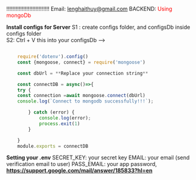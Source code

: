!!!!!!!!!!!!!!!!!!!!!!!!!!!!
Email: lenghaithuy@gmail.com
BACKEND:
<span style="color: red">Using mongoDb</span>

**Install configs for Server**
S1 : create configs folder, and configsDb inside configs folder
<br>
S2: Ctrl + V this into your configsDb -->

```javascript

    require('dotenv').config()
    const {mongoose, connect} = require('mongoose')

    const dbUrl = **Replace your connection string**

    const connectDB = async()=>{
    try {
    const connection =await mongoose.connect(dbUrl)
    console.log(`Connect to mongodb successfully!!!`);

        } catch (error) {
            console.log(error);
            process.exit(1)
        }

    }
    module.exports = connectDB

```

**Setting your .env**
SECRET_KEY: your secret key
EMAIL: your email (send verification email to user)
PASS_EMAIL: your app password, **https://support.google.com/mail/answer/185833?hl=en**
